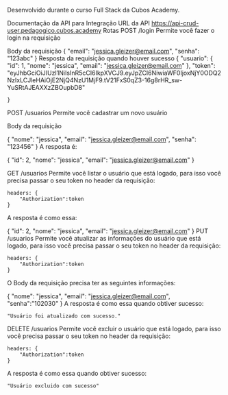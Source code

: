 Desenvolvido durante o curso Full Stack da Cubos Academy.


Documentação da API para Integração
URL da API
    https://api-crud-user.pedagogico.cubos.academy
Rotas
POST /login
Permite você fazer o login na requisição

Body da requisição
    {
	"email": "jessica.gleizer@email.com",
	"senha": "123abc"
    }
Resposta da requisição quando houver sucesso
    {
      "usuario": {
        "id": 1,
        "nome": "jessica",
        "email": "jessica.gleizer@email.com"
      },
      "token": "eyJhbGciOiJIUzI1NiIsInR5cCI6IkpXVCJ9.eyJpZCI6NiwiaWF0IjoxNjY0ODQ2NzIxLCJleHAiOjE2NjQ4NzU1MjF9.tV21FxS0qZ3-16g8rHR_sw-YuSRtAJEAXXzZBOupbD8"

    }
POST /usuarios
Permite você cadastrar um novo usuário

Body da requisição

{
    "nome": "jessica",
    "email": "jessica.gleizer@email.com",
    "senha": "123456"
}
A resposta é:

{
  "id": 2,
  "nome": "jessica",
  "email": "jessica.gleizer@email.com"
}

GET /usuarios
Permite você listar o usuário que está logado, para isso você precisa passar o seu token no header da requisição:

    headers: {
        "Authorization":token
    }
A resposta é como essa:

{
  "id": 2,
  "nome": "jessica",
  "email": "jessica.gleizer@email.com"
}
PUT /usuarios
Permite você atualizar as informações do usuário que está logado, para isso você precisa passar o seu token no header da requisição:

    headers: {
        "Authorization":token
    }
O Body da requisição precisa ter as seguintes informações:

{
  "nome": "jessica",
  "email": "jessica.gleizer@email.com",
  "senha":"102030"
}
A resposta é como essa quando obtiver sucesso:

    "Usuário foi atualizado com sucesso."
DELETE /usuarios
Permite você excluir o usuário que está logado, para isso você precisa passar o seu token no header da requisição:

    headers: {
        "Authorization":token
    }
A resposta é como essa quando obtiver sucesso:

    "Usuário excluido com sucesso"